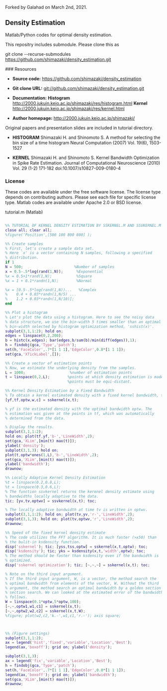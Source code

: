 Forked by Galahad on March 2nd, 2021.

## Density Estimation

Matlab/Python codes for optimal density estimation. 

This repositry includes submodule. Please clone this as

 git clone --recurse-submodules https://github.com/shimazaki/density_estimation.git

<a name="Resources"/>
### Resources

- **Source code:** <https://github.com/shimazaki/density_estimation>
- **Git clone URL:** <git://github.com/shimazaki/density_estimation.git>
- **Documentation:** 
**Histogram** <http://2000.jukuin.keio.ac.jp/shimazaki/res/histogram.html>
**Kernel** <http://2000.jukuin.keio.ac.jp/shimazaki/res/kernel.html>

- **Author homepage:** <http://2000.jukuin.keio.ac.jp/shimazaki/> 

Original papers and presentation slides are included in tutorial directory. 

- **HISTOGRAM**
Shimazaki H. and Shinomoto S.
A method for selecting the bin size of a time histogram 
Neural Computation (2007) Vol. 19(6), 1503-1527

- **KERNEL**
Shimazaki H. and Shinomoto S.
Kernel Bandwidth Optimization in Spike Rate Estimation. 
Journal of Computational Neuroscience (2010) 
Vol. 29 (1-2) 171-182 doi:10.1007/s10827-009-0180-4


### License
These codes are available under the free software license. The license type depends on contributing authors. Please see each file for specific license type. Matlab codes are available under Apache 2.0 or BSD license. 


tutorial.m (Matlab)
```matlab

%% TUTORIAL OF KERNEL DENSITY ESTIMATION BY SSKERNEL.M AND SSVKERNEL.M
close all; clear all; 
%figure('Position',[500 100 800 800] );

%% Create samples
% First, let's create a sample data set. 
% Here `x' is a vector containing N samples, following a specified
% distribution. 
if 1
N = 500;                       %Number of samples
x = 0.5-.5*log(rand(1,N));      %Exponential
%x = 0.5+1*rand(1,N);           %Square
%x = 1 + 0.1*randn(1,N);        %Normal

%x = [0.5-.5*log(rand(1,N))...   %Complex
%    0.4 + 0.03*randn(1,N/5) ...
%    1.2 + 0.03*randn(1,N/10)];
end

%% Plot a histogram
% Let's plot the data using a histogram. Here to see the noisy data 
% data structure, we use the bin-width 5 times smaller than an optimal 
% bin-width selected by histogram optimization method, 'sshist(x)'. 
subplot(3,1,1:2); hold on; 
edges = linspace(0,2,200);
b = histc(x,edges); bar(edges,b/sum(b)/min(diff(edges)),1);
h = findobj(gca,'Type','patch'); 
set(h,'FaceColor',.7*[1 1 1],'EdgeColor',0.8*[1 1 1]);
set(gca,'XTickLabel',[]);

%% Create a vector of estimation points
% Now, we estimate the underlying density from the samples.  
L = 1000;                    %number of estimation points
t = linspace(0,2,L);        %points at which density estimation is made
                            %points must be equi-distant.

%% Kernel Density Estimation by a Fixed Bandwidth
% To obtain a kernel estimated density with a fixed kernel bandwidth, type
[yf,tf,optw,w,c] = sskernel(x,t);

% yf is the estimated density with the optimal bandwidth optw. The
% estimation was given at the points in tf, which was automatically
% determined from the data. 

% Display the results.
subplot(3,1,1:2);
hold on; plot(tf,yf,'b-','LineWidth',2);
set(gca,'XLim',[min(t) max(t)]);
ylabel('density');
subplot(3,1,3); hold on; 
plot(t,optw*ones(1,L),'b-','LineWidth',2);
set(gca,'XLim',[min(t) max(t)]);
ylabel('bandwidth');
drawnow;

%% Locally Adaptive Kernel Density Estimation
%t = linspace(0.2,0.8,L);
%t = linspace(0.3,0.6,L);
% The function ssvkernel returns the kerenel density estimate using
% bandwidths locally adaptive to the data.
tic; [yv,tv,optwv] = ssvkernel(x,t); toc;

% The locally adaptive bandwidth at time tv is written in optwv.
subplot(3,1,1:2); hold on; plot(tv,yv,'r-','LineWidth',2);
subplot(3,1,3); hold on; plot(tv,optwv,'r','LineWidth',2);
drawnow;

%% Speed of the fixed kernel density estimate
% The code utilizes the FFT algorithm. It is much faster (>x50) than 
% the bulit-in ksdensity function. 
disp('sskernel'); tic; [yss,tss,optw] = sskernel(x,t,optw); toc;
disp('ksdensity'); tic; yks = ksdensity(x,t,'width',optw); toc; 
% The method should be faster than ksdensity even if the bandwidth is
% optimized.
disp('sskernel optimization'); tic; [~,~,~] = sskernel(x,t); toc;

% Note on the third input argument.
% If the third input argument, W, is a vector, the method search the
% optimal bandwidth from elements of the vector, W. Without the third
% argument, the method search an optimal bandwidth by a golden section
% section search. We can looked at the estimated error of the bandwidths as
% follows. 
W = linspace(0.1*optw,5*optw,100);
[~,~,optw1,w1,c1] = sskernel(x,t);
[~,~,optw2,w2,c2] = sskernel(x,t,W);
%figure; plot(w2,c2,'k.-',w1,c1,'r.-'); axis square;



%% (Figure settings)
subplot(3,1,1:2);
ax = legend('hist','fixed','variable','Location','Best'); 
legend(ax,'boxoff'); grid on; ylabel('density');

subplot(3,1,3);
ax = legend('fix','variable','Location','Best');
h = findobj(gca,'Type','patch'); 
set(h,'FaceColor',.7*[1 1 1],'EdgeColor',0.8*[1 1 1]);
legend(ax,'boxoff'); grid on; ylabel('bandwidth');
set(gca,'XLim',[min(t) max(t)]);
drawnow;
